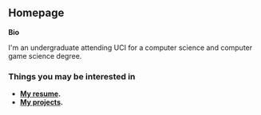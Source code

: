 ## Homepage

**Bio**

I'm an undergraduate attending UCI for a computer science and computer game science degree. 

### Things you may be interested in

- **[My resume](assets/documents/UCI_resume.pdf).**
- **[My projects](https://captnw.github.io/project_display/).**
